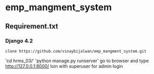 # emp_mangment_system

## Requirement.txt 
### Django 4.2

`clone https://github.com/vinaybijalwan/emp_mangment_system.git `

 'cd hrms_03/'
 'python manage.py runserver'
go to browser and type  http://127.0.0.1:8000/
loin with superuser for admin  login
